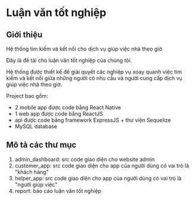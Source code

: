 # Luận văn tốt nghiệp

## Giới thiệu
Hệ thống tìm kiếm và kết nối cho dịch vụ giúp việc nhà theo giờ.

Đây là đề tài cho luận văn tốt nghiệp của chúng tôi.

Hệ thống được thiết kế để giải quyết các nghiệp vụ xoay quanh việc tìm kiếm và kết nối giữa những người có nhu cầu và người cung cấp dịch vụ giúp việc nhà theo giờ.

Project bao gồm: 
 + 2 mobile app được code bằng React Native
 + 1 web app được code bằng ReactJS
 + api được code bằng framework ExpressJS + thư viện Sequelize
 + MySQL database 

## Mô tả các thư mục
1) admin_dashboard: src code giao diện cho website admin
2) customer_app: src code giao diện cho app của người dùng có vai trò là "khách hàng"
3) helper_app: src code giao diện cho app của người dùng có vai trò là "người giúp việc"
4) report: báo cáo luận văn tốt nghiệp
